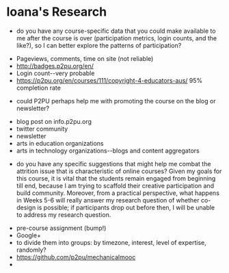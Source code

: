 # Ioana's Research

- do you have any course-specific data that you could make available to me after the course is over (participation metrics, login counts, and the like?), so I can better explore the patterns of participation?

*   Pageviews, comments, time on site (not reliable)
*   [](http://badges.p2pu.org/en/)http://badges.p2pu.org/en/
*   Login count--very probable
*   [](https://p2pu.org/en/courses/111/copyright-4-educators-aus/)https://p2pu.org/en/courses/111/copyright-4-educators-aus/ 95% completion rate 

- could P2PU perhaps help me with promoting the course on the blog or newsletter?

*   blog post on info.p2pu.org
*   twitter community
*   newsletter
*   arts in education organizations
*   arts in technology organizations--blogs and content aggregators

- do you have any specific suggestions that might help me combat the attrition issue that is characteristic of online courses? Given my goals for this course, it is vital that the students remain engaged from beginning till end, because I am trying to scaffold their creative participation and build community. Moreover, from a practical perspective, what happens in Weeks 5-6 will really answer my research question of whether co-design is possible; if participants drop out before then, I will be unable to address my research question. 

*   pre-course assignment (bump!)
*   Google+ 
*   to divide them into groups: by timezone, interest, level of expertise, randomly? 
*   [](https://github.com/p2pu/mechanicalmooc)https://github.com/p2pu/mechanicalmooc
*